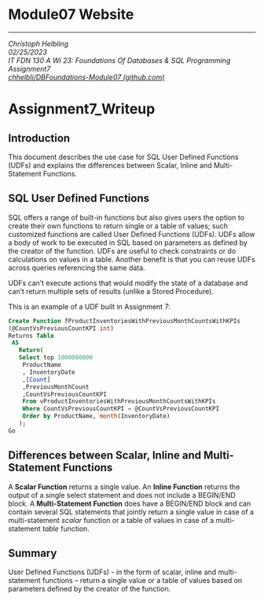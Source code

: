# Module07 Website
---
*Christoph Helbling*  
*02/25/2023*  
*IT FDN 130 A Wi 23: Foundations Of Databases & SQL Programming*  
*Assignment7*  
*[chhelbli/DBFoundations-Module07 (github.com)](https://github.com/chhelbli/DBFoundations-Module07)*  

# Assignment7_Writeup

## Introduction
This document describes the use case for SQL User Defined Functions (UDFs) and explains the differences between Scalar, Inline and Multi-Statement Functions.

## SQL User Defined Functions
SQL offers a range of built-in functions but also gives users the option to create their own functions to return single or a table of values; such customized functions are called User Defined Functions (UDFs). 
UDFs allow a body of work to be executed in SQL based on parameters as defined by the creator of the function. UDFs are useful to check constraints or do calculations on values in a table. Another benefit is that you can reuse UDFs across queries referencing the same data.

UDFs can’t execute actions that would modify the state of a database and can’t return multiple sets of results (unlike a Stored Procedure).

This is an example of a UDF built in Assignment 7:

```SQL
Create Function fProductInventoriesWithPreviousMonthCountsWithKPIs
(@CountVsPreviousCountKPI int)
Returns Table 
 AS 
   Return( 
   Select top 1000000000 
	ProductName
	, InventoryDate
	,[Count]
	,PreviousMonthCount
	,CountVsPreviousCountKPI 
    From vProductInventoriesWithPreviousMonthCountsWithKPIs
	Where CountVsPreviousCountKPI = @CountVsPreviousCountKPI
	Order by ProductName, month(InventoryDate)
   );
Go
```

## Differences between Scalar, Inline and Multi-Statement Functions
A **Scalar Function** returns a single value. An **Inline Function** returns the output of a single select statement and does not include a BEGIN/END block. A **Multi-Statement Function** does have a BEGIN/END block and can contain several SQL statements that jointly return a single value in case of a multi-statement *scalar* function or a table of values in case of a multi-statement *table* function.

## Summary
User Defined Functions (UDFs) - in the form of scalar, inline and multi-statement functions – return a single value or a table of values based on parameters defined by the creator of the function.

